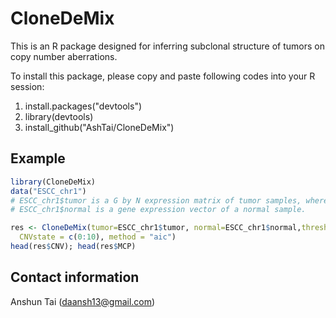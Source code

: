 # CloneDeMix

This is an R package designed for inferring subclonal structure of tumors on copy number aberrations.

To install this package, please copy and paste following codes into your R session:

1. install.packages("devtools")
2. library(devtools)
3. install_github("AshTai/CloneDeMix")

## Example
```R
library(CloneDeMix)
data("ESCC_chr1")
# ESCC_chr1$tumor is a G by N expression matrix of tumor samples, where G is the number of loci and N is the sample size.
# ESCC_chr1$normal is a gene expression vector of a normal sample. 

res <- CloneDeMix(tumor=ESCC_chr1$tumor, normal=ESCC_chr1$normal,threshold = 10^-5, iterC = 10^3,
  CNVstate = c(0:10), method = "aic")
head(res$CNV); head(res$MCP)
```

## Contact information
Anshun Tai ([daansh13@gmail.com](mailto:daansh13@gmail.com))

